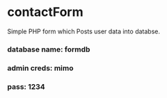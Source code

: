 # contactForm
Simple PHP form which Posts user data into databse.

### database name: formdb
### admin creds: mimo
### pass: 1234
